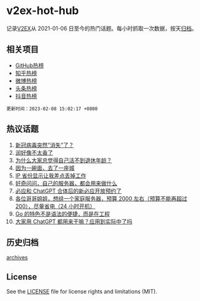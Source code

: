 # v2ex-hot-hub

 记录[V2EX](https://www.v2ex.com/)从 2021-01-06 日至今的热门话题。每小时抓取一次数据，按天[归档](archives)。
 
 ## 相关项目

- [GitHub热榜](https://github.com/it985/github-hot-hub)
- [知乎热榜](https://github.com/it985/zhihu-hot-hub)
- [微博热榜](https://github.com/it985/weibo-hot-hub)
- [头条热榜](https://github.com/it985/toutiao-hot-hub)
- [抖音热榜](https://github.com/it985/douyin-hot-hub)


 `更新时间：2023-02-08 15:02:17 +0800`

## 热议话题

1. [新冠病毒突然“消失”了？](https://www.v2ex.com/t/913973)
1. [润好像不太香了](https://www.v2ex.com/t/914098)
1. [为什么大家总觉得自己活不到退休年龄？](https://www.v2ex.com/t/914182)
1. [因为一碗面，去了一座城](https://www.v2ex.com/t/914130)
1. [IP 省份显示让我差点丢掉工作](https://www.v2ex.com/t/913972)
1. [好奇问问，自己的服务器，都会用来做什么](https://www.v2ex.com/t/914108)
1. [必应和 ChatGPT 合体后的新必应开放预约了](https://www.v2ex.com/t/914134)
1. [各位哥哥姐姐，想组一个家庭服务器，预算 2000 左右（预算不能再超过 200），尽量省电（24 小时开机）](https://www.v2ex.com/t/914204)
1. [Go 的特色不是语法的便捷，而是在工程](https://www.v2ex.com/t/914114)
1. [大家用 ChatGPT 都用来干嘛？应用到实际中了吗](https://www.v2ex.com/t/914138)

## 历史归档

[archives](archives)

## License

See the [LICENSE](LICENSE) file for license rights and limitations (MIT).

